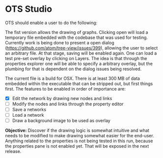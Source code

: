 # OTS Studio
OTS should enable a user to do the following:

The fist version allows the drawing of graphs. Clicking open will load a temporary file embedded with the codebase that was used for testing. Currently work is being done to present a open dialog (https://github.com/atom/tree-view/issues/399), allowing the user to select an arbitrary file. At that stage, saving will be enabled again. One can load a test pre-set overlay by clicking on Layers. The idea is that through the properties explorer one will be able to specify a arbitrary overlay, but the plumbing for that is dependent on the dialog issues being resolved.

The current file is a build for OSX. There is at least 300 MB of data embedded within the executable that can be stripped out, but first things first. The features to be enabled in order of importance are:

 - [x] Edit the network by drawing new nodes and links
 - [ ] Modify the nodes and links through the property editor
 - [ ] Save a networks
 - [ ] Load a network
 - [ ] Draw a background image to be used as overlay

**Objective:** Discover if the drawing logic is somewhat intuitive and what needs to be modified to make drawing somewhat easier for the end-user. Anything related to the properties is not being tested in this run, because the properties pane is not enabled yet. That will be exposed in the next release.
